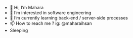 - 👋 Hi, I’m Mahara
- 👀 I’m interested in software engineering
- 🌱 I’m currently learning back-end / server-side processes
- 📫 How to reach me ? ig: @maharaihsan
- Sleeping
<!---
M-Sanz/M-Sanz is a ✨ special ✨ repository because its `README.md` (this file) appears on your GitHub profile.
You can click the Preview link to take a look at your changes.
--->
